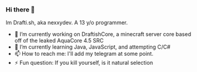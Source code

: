 ### Hi there 👋
Im Drafti.sh, aka nexxydev. A 13 y/o programmer.

- 🔭 I’m currently working on DraftishCore, a minecraft server core based off of the leaked AquaCore 4.5 SRC
- 🌱 I’m currently learning Java, JavaScript, and attempting C/C#
- 📫 How to reach me: I'll add my telegram at some point.
- ⚡ Fun question: If you kill yourself, is it natural selection

<!--
**nexxydev/nexxydev** is a ✨ _special_ ✨ repository because its `README.md` (this file) appears on your GitHub profile.

Here are some ideas to get you started:


-->
